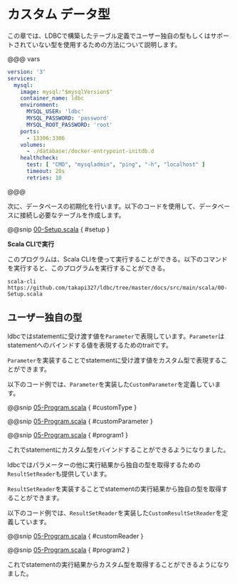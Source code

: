 # カスタム データ型

この章では、LDBCで構築したテーブル定義でユーザー独自の型もしくはサポートされていない型を使用するための方法について説明します。

@@@ vars
```yaml
version: '3'
services:
  mysql:
    image: mysql:"$mysqlVersion$"
    container_name: ldbc
    environment:
      MYSQL_USER: 'ldbc'
      MYSQL_PASSWORD: 'password'
      MYSQL_ROOT_PASSWORD: 'root'
    ports:
      - 13306:3306
    volumes:
      - ./database:/docker-entrypoint-initdb.d
    healthcheck:
      test: [ "CMD", "mysqladmin", "ping", "-h", "localhost" ]
      timeout: 20s
      retries: 10
```
@@@

次に、データベースの初期化を行います。以下のコードを使用して、データベースに接続し必要なテーブルを作成します。

@@snip [00-Setup.scala](/docs/src/main/scala/00-Setup.scala) { #setup }

**Scala CLIで実行**

このプログラムは、Scala CLIを使って実行することができる。以下のコマンドを実行すると、このプログラムを実行することができる。

```shell
scala-cli https://github.com/takapi327/ldbc/tree/master/docs/src/main/scala/00-Setup.scala
```

## ユーザー独自の型

ldbcではstatementに受け渡す値を`Parameter`で表現しています。`Parameter`はstatementへのバインドする値を表現するためのtraitです。

`Parameter`を実装することでstatementに受け渡す値をカスタム型で表現することができます。

以下のコード例では、`Parameter`を実装した`CustomParameter`を定義しています。

@@snip [05-Program.scala](/docs/src/main/scala/05-Program.scala) { #customType }

@@snip [05-Program.scala](/docs/src/main/scala/05-Program.scala) { #customParameter }

@@snip [05-Program.scala](/docs/src/main/scala/05-Program.scala) { #program1 }

これでstatementにカスタム型をバインドすることができるようになりました。

ldbcではパラメーターの他に実行結果から独自の型を取得するための`ResultSetReader`も提供しています。

`ResultSetReader`を実装することでstatementの実行結果から独自の型を取得することができます。

以下のコード例では、`ResultSetReader`を実装した`CustomResultSetReader`を定義しています。

@@snip [05-Program.scala](/docs/src/main/scala/05-Program.scala) { #customReader }

@@snip [05-Program.scala](/docs/src/main/scala/05-Program.scala) { #program2 }

これでstatementの実行結果からカスタム型を取得することができるようになりました。
